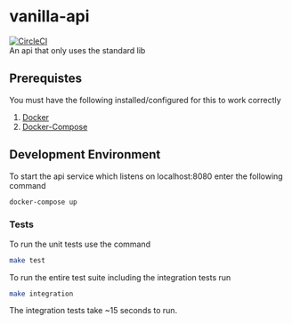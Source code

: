 # vanilla-api
[![CircleCI](https://circleci.com/gh/austin1237/vanilla-api.svg?style=svg)](https://circleci.com/gh/austin1237/vanilla-api)<br />
An api that only uses the standard lib

## Prerequistes
You must have the following installed/configured for this to work correctly<br />
1. [Docker](https://www.docker.com/community-edition)
2. [Docker-Compose](https://docs.docker.com/compose/)

## Development Environment
To start the api service which listens on localhost:8080 enter the following command
```bash
docker-compose up
```

### Tests
To run the unit tests use the command
```bash
make test
```

To run the entire test suite including the integration tests run
```bash
make integration
```
The integration tests take ~15 seconds to run. 

